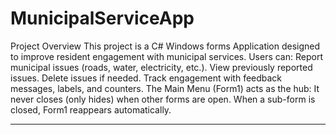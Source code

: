 # MunicipalServiceApp
Project Overview
This project is a C# Windows forms Application designed to improve resident engagement with municipal services.
Users can:
Report municipal issues (roads, water, electricity, etc.).
View previously reported issues.
Delete issues if needed.
Track engagement with feedback messages, labels, and counters.
The Main Menu (Form1) acts as the hub:
It never closes (only hides) when other forms are open.
When a sub-form is closed, Form1 reappears automatically.
___________________________________________________________________________________________________________________________________________________________________________________________________________________________
